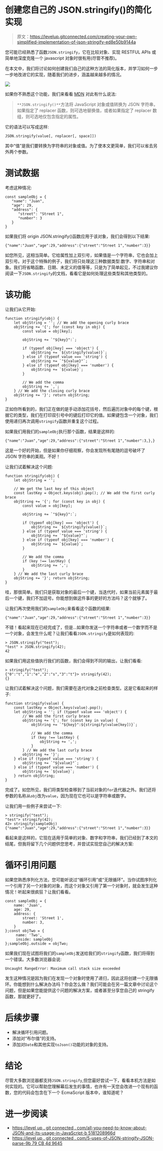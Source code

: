 # 创建您自己的 JSON.stringify()的简化实现

> 原文：<https://levelup.gitconnected.com/creating-your-own-simplified-implementation-of-json-stringify-ed8e50b9144a>

您可能已经熟悉了函数`JSON.stringify`，它在比较对象、实现 RESTFUL APIs 或简单地深度克隆一个 javascript 对象时很有用(尽管不推荐)。

在本文中，我们将讨论如何创建我们自己的这种方法的简化版本，并学习如何一步一步地改进它的实现，随着我们的进步，涵盖越来越多的情况。

![](img/21a0d8e197fd17e682bd04055f841079.png)

如果你不熟悉这个功能，我们来看看 [MDN](https://developer.mozilla.org/en-US/docs/Web/JavaScript/Reference/Global_Objects/JSON/stringify) 对此有什么说法:

> `**JSON.stringify()**`方法将 JavaScript 对象或值转换为 JSON 字符串，如果指定了 replacer 函数，则可选地替换值，或者如果指定了 replacer 数组，则可选地仅包含指定的属性。

它的语法可以写成这样:

```
JSON.stringify(value[, replacer[, space]])
```

其中“值”是我们要转换为字符串的对象或值。为了使本文更简单，我们可以省去另外两个参数。

# 测试数据

考虑这种情况:

```
const sampleObj = {
   "name": "Juan",
   "age": 29,
   "address": {
      "street": "Street 1",
      "number": 3
   }
}
```

如果我们将 origin JSON.stringify()函数应用于该对象，我们会得到以下结果:

```
{"name":"Juan","age":29,"address":{"street":"Street 1","number":3}}
```

如您所见，这相当简单。它给属性加上双引号，如果值是一个字符串，它也会加上双引号。对于这个特殊的例子，我们将只处理这三种数据类型:数字、字符串和对象。我们将省略函数、日期、未定义的值等等，只是为了简单起见，不过我建议你阅读一下`JSON.stringify`的文档，看看它是如何处理这些类型和其他类型的。

# 该功能

让我们从它开始:

```
function stringify(obj) {
    let objString = ''; // We add the opening curly brace
    objString += '{'; for (const key in obj) {
        const value = obj[key];

        objString += `"${key}":`;

        if (typeof obj[key] === 'object') {
            objString += `${stringify(value)}`;
        } else if (typeof value === 'string') {
            objString += `"${value}"`;
        } else if (typeof obj[key] === 'number') {
            objString += `${value}`;
        }

        // We add the comma
        objString += `,`;
    } // We add the closing curly brace
    objString += '}'; return objString;
}
```

正如你所看到的，我们正在做的是手动添加花括号，然后遍历对象中的每个键，根据它的类型，我们在打印双引号中的键后打印它的值。如果键包含一个对象，我们使用递归再次调用`stringify`函数并重复这个过程。

如果我们用我们的`sampleObj`执行那个函数，结果是这样的:

```
{"name":"Juan","age":29,"address":{"street":"Street 1","number":3,},}
```

这是一个好的开始，但是如果你仔细观察，你会发现所有尾随的逗号破坏了 JSON 字符串的美观。不好！

让我们试着解决这个问题:

```
function stringify(obj) {
    let objString = '';

    // We get the last key of this object
    const lastKey = Object.keys(obj).pop(); // We add the first curly brace
    objString += '{'; for (const key in obj) {
        const value = obj[key];

        objString += `"${key}":`;

        if (typeof obj[key] === 'object') {
            objString += `${stringify(value)}`;
        } else if (typeof value === 'string') {
            objString += `"${value}"`;
        } else if (typeof obj[key] === 'number') {
            objString += `${value}`;
        }

        // We add the comma
        if (key !== lastKey) {
            objString += ',';
        }
    } // We add the last curly brace
    objString += '}'; return objString;
}
```

哇，那很简单。我们只是获取对象的最后一个键，当迭代时，如果当前元素属于最后一个键，我们不加逗号。你能想到做这件事的更好的方法吗？这个就够了。

让我们再次使用我们的`sampleObj`来看看这个函数的结果:

```
{"name":"Juan","age":29,"address":{"street":"Street 1","number":3}}
```

不错！看起来现在已经完成了，但是…如果你发送一个字符串或者一个数字而不是一个对象，会发生什么呢？让我们看看`JSON.stringify`是如何表现的:

```
> JSON.stringify("test");
"test" > JSON.stringify(42);
42
```

如果我们用这些值执行我们的函数，我们会得到不同的输出，让我们看看:

```
> stringify("test");
{"0":"t","1":"e","2":"s","3":"t"}> stringify(42);
{}
```

让我们试着解决这个问题，我们需要在迭代对象之前检查类型。这是它看起来的样子:

```
function stringify(value) {
    const lastKey = Object.keys(value).pop();
    let objString = ''; if (typeof value === 'object') {
        // We add the first curly brace
        objString += '{'; for (const key in value) {
            objString += `"${key}":${stringify(value[key])}`;

            // We add the comma
            if (key !== lastKey) {
                objString += ',';
            }
        } // We add the last curly brace
        objString += '}';
    } else if (typeof value === 'string') {
        objString += `"${value}"`;
    } else if (typeof value === 'number') {
        objString += `${value}`;
    } return objString;
}
```

完成了。如您所见，我们将类型检查移到了当前对象的`for`迭代器之外。我们还将参数的名称从`obj`改为`value`，因为现在它也可以是字符串或数字。

让我们用一些例子来尝试一下:

```
> stringify("test");
"test"> stringify(42);
42> stringify(sampleObj)
{"name":"Juan","age":29,"address":{"street":"Street 1","number":3}}
```

看起来是这样的，它现在适用于简单的对象、数字和字符串，我们已经到了本文的结尾，但我将留下几个问题供您思考，并尝试实现您自己的解决方案:

# 循环引用问题

如果您熟悉序列化方法，您可能听说过“循环引用”或“无限循环”。当你试图序列化一个引用了另一个对象的对象，而这个对象又引用了第一个对象时，就会发生这种情况！听起来很疯狂？让我们看看。

```
const sampleObj = {
    name: 'Juan',
    age: 29,
    address: {
        street: 'Street 1',
        number: 3,
    }
};const objTwo = {
     name: 'Two',
     inside: sampleObj
};sampleObj.outside = objTwo;
```

如果我们现在试图将我们的`sampleObj`发送给我们的`stringify`函数，我们将得到一个错误。大多数浏览器会说:

```
Uncaught RangeError: Maximum call stack size exceeded
```

发生这种情况是因为我们在发现一个对象时使用了递归，因此这将创建一个无限循环。你能想到什么解决办法吗？你会怎么做？我们可能会在另一篇文章中讨论这个问题，但是如果您能提供这个问题的解决方案，或者甚至分享您自己的 stringify 函数，那就更好了。

# 后续步骤

*   解决循环引用问题。
*   添加对“布尔值”的支持。
*   添加对`Date`和其他实现`toJson()`功能的对象的支持。

# 结论

尽管大多数浏览器都支持`JSON.stringify`,但您最好尝试一下，看看本机方法是如何实现的。它可以帮助您理解幕后发生的事情，也许有一天您会改进一个现有的函数，您的代码会包含在下一个 EcmaScript 版本中，谁知道呢？

# 进一步阅读

*   [https://level up . git connected . com/all-you-need-to-know-about-JSON-and-its-usage-in-JavaScript-b 5181208966d](/all-you-need-to-know-about-json-and-its-usage-in-javascript-b5181208966d)
*   [https://level up . git connected . com/5-uses-of-JSON-stringify-JSON-parse-9b 79 CB 4d 9645](/5-uses-of-json-stringify-json-parse-9b79cb4d9645)